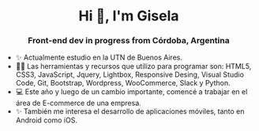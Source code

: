 <h1 align="center">Hi 👋, I'm Gisela</h1>
<h3 align="center">Front-end dev in progress from Córdoba, Argentina</h3>

- ✨ Actualmente estudio en la UTN de Buenos Aires.
- 👨‍💻 Las herramientas y recursos que utilizo para programar son: HTML5, CSS3, JavaScript, Jquery, Lightbox, Responsive Desing, Visual Studio Code, Git, Bootstrap, Wordpress, WooCommerce, Slack y Python.
- 💻 Este año y luego de un cambio importante, comencé a trabajar en el área de E-commerce de una empresa.
- ✨ También me interesa el desarrollo de aplicaciones móviles, tanto en Android como iOS.

<!---
gisela-gariboldi/gisela-gariboldi is a ✨ special ✨ repository because its `README.md` (this file) appears on your GitHub profile.
You can click the Preview link to take a look at your changes.
--->
